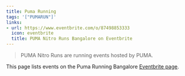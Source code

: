 ```yaml
---
title: Puma Running
tags: '["PUMARUN"]'
links:
- url: https://www.eventbrite.com/o/87498853333
  icon: eventbrite
  title: PUMA Nitro Runs Bangalore on Eventbrite
---
```


> PUMA Nitro Runs are running events hosted
> by PUMA.

This page lists events on the Puma Running Bangalore
[Eventbrite page](https://www.eventbrite.com/o/87498853333).